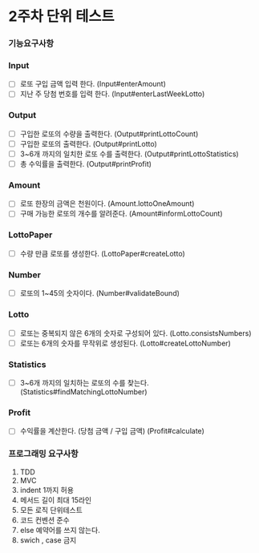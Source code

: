 # 2주차 단위 테스트 

### 기능요구사항
### Input
- [ ] 로또 구입 금액 입력 한다. (Input#enterAmount)
- [ ] 지난 주 당첨 번호를 입력 한다. (Input#enterLastWeekLotto)

### Output
- [ ] 구입한 로또의 수량을 출력한다. (Output#printLottoCount)
- [ ] 구입한 로또의 출력한다. (Output#printLotto)
- [ ] 3~6개 까지의 일치한 로또 수를 출력한다. (Output#printLottoStatistics)
- [ ] 총 수익률을 출력한다. (Output#printProfit)

### Amount
- [ ] 로또 한장의 금액은 천원이다. (Amount.lottoOneAmount)
- [ ] 구매 가능한 로또의 개수를 알려준다. (Amount#informLottoCount)

### LottoPaper
- [ ] 수량 만큼 로또를 생성한다. (LottoPaper#createLotto)

### Number
- [ ] 로또의 1~45의 숫자이다. (Number#validateBound)

### Lotto
- [ ] 로또는 중복되지 않은 6개의 숫자로 구성되어 있다. (Lotto.consistsNumbers)
- [ ] 로또는 6개의 숫자를 무작위로 생성된다. (Lotto#createLottoNumber)

### Statistics
- [ ] 3~6개 까지의 일치하는 로또의 수를 찾는다. (Statistics#findMatchingLottoNumber)

### Profit
- [ ] 수익률을 계산한다. (당첨 금액 / 구입 금액) (Profit#calculate)

### 프로그래밍 요구사항
1. TDD
2. MVC
3. indent 1까지 허용
4. 메서드 길이 최대 15라인
5. 모든 로직 단위테스트
6. 코드 컨벤션 준수
7. else 예약어를 쓰지 않는다.
8. swich , case 금지
